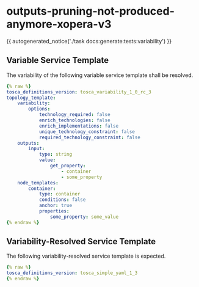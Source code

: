 # outputs-pruning-not-produced-anymore-xopera-v3

{{ autogenerated_notice('./task docs:generate:tests:variability') }}


## Variable Service Template

The variability of the following variable service template shall be resolved.

```yaml linenums="1"
{% raw %}
tosca_definitions_version: tosca_variability_1_0_rc_3
topology_template:
    variability:
        options:
            technology_required: false
            enrich_technologies: false
            enrich_implementations: false
            unique_technology_constraint: false
            required_technology_constraint: false
    outputs:
        input:
            type: string
            value:
                get_property:
                    - container
                    - some_property
    node_templates:
        container:
            type: container
            conditions: false
            anchor: true
            properties:
                some_property: some_value
{% endraw %}
```




## Variability-Resolved Service Template

The following variability-resolved service template is expected.

```yaml linenums="1"
{% raw %}
tosca_definitions_version: tosca_simple_yaml_1_3
{% endraw %}
```

